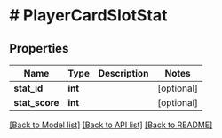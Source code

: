 # # PlayerCardSlotStat

## Properties

Name | Type | Description | Notes
------------ | ------------- | ------------- | -------------
**stat_id** | **int** |  | [optional]
**stat_score** | **int** |  | [optional]

[[Back to Model list]](../../README.md#models) [[Back to API list]](../../README.md#endpoints) [[Back to README]](../../README.md)
